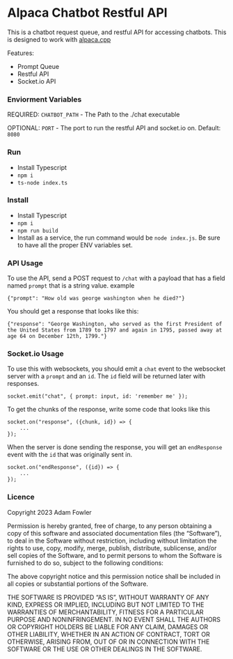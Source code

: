 # Alpaca Chatbot Restful API

This is a chatbot request queue, and restful API for accessing chatbots. 
This is designed to work with [alpaca.cpp](https://github.com/antimatter15/alpaca.cpp)

Features:
 - Prompt Queue
 - Restful API
 - Socket.io API

### Enviorment Variables

REQUIRED: `CHATBOT_PATH` - The Path to the ./chat executable

OPTIONAL: `PORT` - The port to run the restful API and socket.io on. Default: `8080`

### Run
- Install Typescript
- `npm i`
- `ts-node index.ts`

### Install
- Install Typescript
- `npm i`
- `npm run build`
- Install as a service, the run command would be `node index.js`. Be sure to have all the proper ENV variables set.

### API Usage
To use the API, send a POST request to `/chat` with a payload that has a field named `prompt` that is a string value. example

    {"prompt": "How old was george washington when he died?"}

You should get a response that looks like this:
    
    {"response": "George Washington, who served as the first President of the United States from 1789 to 1797 and again in 1795, passed away at age 64 on December 12th, 1799."}

### Socket.io Usage

To use this with websockets, you should emit a `chat` event to the websocket server 
with a `prompt` and an `id`. The `id` field will be returned later with responses.

    socket.emit("chat", { prompt: input, id: 'remember me' });

To get the chunks of the response, write some code that looks like this

```
socket.on("response", ({chunk, id}) => {
    ...
});
```
When the server is done sending the response, you will get an `endResponse` event with the `id` that was originally sent in.
```
socket.on("endResponse", ({id}) => {
    ...
});
```

### Licence

Copyright 2023 Adam Fowler

Permission is hereby granted, free of charge, to any person obtaining a copy of this software and associated documentation files (the “Software”), to deal in the Software without restriction, including without limitation the rights to use, copy, modify, merge, publish, distribute, sublicense, and/or sell copies of the Software, and to permit persons to whom the Software is furnished to do so, subject to the following conditions:

The above copyright notice and this permission notice shall be included in all copies or substantial portions of the Software.

THE SOFTWARE IS PROVIDED “AS IS”, WITHOUT WARRANTY OF ANY KIND, EXPRESS OR IMPLIED, INCLUDING BUT NOT LIMITED TO THE WARRANTIES OF MERCHANTABILITY, FITNESS FOR A PARTICULAR PURPOSE AND NONINFRINGEMENT. IN NO EVENT SHALL THE AUTHORS OR COPYRIGHT HOLDERS BE LIABLE FOR ANY CLAIM, DAMAGES OR OTHER LIABILITY, WHETHER IN AN ACTION OF CONTRACT, TORT OR OTHERWISE, ARISING FROM, OUT OF OR IN CONNECTION WITH THE SOFTWARE OR THE USE OR OTHER DEALINGS IN THE SOFTWARE.
